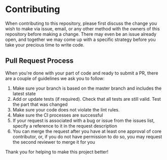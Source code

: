 # Contributing

When contributing to this repository, please first discuss the change
you wish to make via issue, email, or any other method with the owners
of this repository before making a change. There may even be an issue
already open, and together we may come up with a specific strategy
before you take your precious time to write code.

## Pull Request Process

When you're done with your part of code and ready to submit a PR, there
are a couple of guidelines we ask you to follow:

1. Make sure your branch is based on the master branch and includes the
   latest state
2. Add or update tests (if required). Check that all tests are still
   valid. Test the part that was changed
3. Make sure your code does not violate the lint rules.
4. Make sure the CI processes are successful
5. If your request is associated with a bug or issue from the issues
   list, specify a reference to it in the request description
6. You can merge the request after you have at least one approval of
   core contributor, or, if you do not have permission to do so, you may
   request the second reviewer to merge it for you

Thank you for helping to make this project better!
